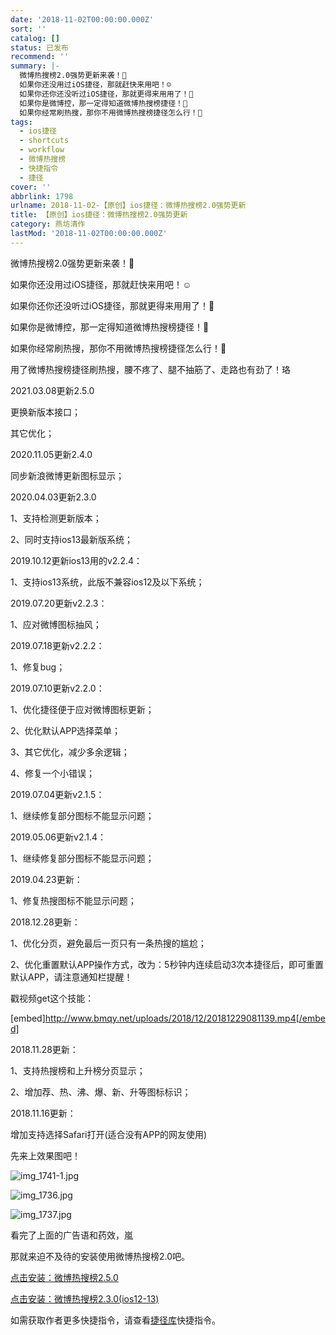 ```yaml
---
date: '2018-11-02T00:00:00.000Z'
sort: ''
catalog: []
status: 已发布
recommend: ''
summary: |-
  微博热搜榜2.0强势更新来袭！
  如果你还没用过iOS捷径，那就赶快来用吧！☺️
  如果你还你还没听过iOS捷径，那就更得来用用了！
  如果你是微博控，那一定得知道微博热搜榜捷径！
  如果你经常刷热搜，那你不用微博热搜榜捷径怎么行！
tags:
  - ios捷径
  - shortcuts
  - workflow
  - 微博热搜榜
  - 快捷指令
  - 捷径
cover: ''
abbrlink: 1798
urlname: 2018-11-02-【原创】ios捷径：微博热搜榜2.0强势更新
title: 【原创】ios捷径：微博热搜榜2.0强势更新
category: 燕坊清作
lastMod: '2018-11-02T00:00:00.000Z'
---
```


微博热搜榜2.0强势更新来袭！


如果你还没用过iOS捷径，那就赶快来用吧！☺️


如果你还你还没听过iOS捷径，那就更得来用用了！


如果你是微博控，那一定得知道微博热搜榜捷径！


如果你经常刷热搜，那你不用微博热搜榜捷径怎么行！


用了微博热搜榜捷径刷热搜，腰不疼了、腿不抽筋了、走路也有劲了！珞


2021.03.08更新2.5.0


更换新版本接口；


其它优化；


2020.11.05更新2.4.0


同步新浪微博更新图标显示；


2020.04.03更新2.3.0


1、支持检测更新版本；


2、同时支持ios13最新版系统；


2019.10.12更新ios13用的v2.2.4：


1、支持ios13系统，此版不兼容ios12及以下系统；


2019.07.20更新v2.2.3：


1、应对微博图标抽风；


2019.07.18更新v2.2.2：


1、修复bug；


2019.07.10更新v2.2.0：


1、优化捷径便于应对微博图标更新；


2、优化默认APP选择菜单；


3、其它优化，减少多余逻辑；


4、修复一个小错误；


2019.07.04更新v2.1.5：


1、继续修复部分图标不能显示问题；


2019.05.06更新v2.1.4：


1、继续修复部分图标不能显示问题；


2019.04.23更新：


1、修复热搜图标不能显示问题；


2018.12.28更新：


1、优化分页，避免最后一页只有一条热搜的尴尬；


2、优化重置默认APP操作方式，改为：5秒钟内连续启动3次本捷径后，即可重置默认APP，请注意通知栏提醒！


戳视频get这个技能：


[embed]http://www.bmqy.net/uploads/2018/12/20181229081139.mp4[/embed]


2018.11.28更新：


1、支持热搜榜和上升榜分页显示；


2、增加荐、热、沸、爆、新、升等图标标识；


2018.11.16更新：


增加支持选择Safari打开(适合没有APP的网友使用)


先来上效果图吧！


![img_1741-1.jpg](http://image.bmqy.net/wp-content/uploads/2018/11/img_1741-1.jpg)


![img_1736.jpg](http://image.bmqy.net/wp-content/uploads/2018/11/img_1736.jpg)


![img_1737.jpg](http://image.bmqy.net/wp-content/uploads/2018/11/img_1737.jpg)


看完了上面的广告语和药效，嵐


那就来迫不及待的安装使用微博热搜榜2.0吧。


[点击安装：微博热搜榜2.5.0](https://www.icloud.com/shortcuts/38a399ddabee4781810605463ac724ea)


[点击安装：微博热搜榜2.3.0(ios12-13)](https://www.icloud.com/shortcuts/cbd965724a80416cbc3645f7a4c69cd6)


如需获取作者更多快捷指令，请查看[捷径库](https://www.bmqy.net/2342.html)快捷指令。

